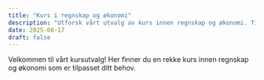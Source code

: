 ```yaml
---
title: "Kurs i regnskap og økonomi"
description: "Utforsk vårt utvalg av kurs innen regnskap og økonomi. Tilpasset for selvstendig næringsdrivende og småbedrifter."
date: 2025-08-17
draft: false
---
```


Velkommen til vårt kursutvalg! Her finner du en rekke kurs innen regnskap og økonomi som er tilpasset ditt behov.
